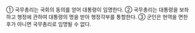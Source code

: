 ① 국무총리는 국회의 동의를 얻어 대통령이 임명한다.
② 국무총리는 대통령을 보좌하고 행정에 관하여 대통령의 명을 받아 행정각부를 통할한다.
③ 군인은 현역을 면한 후가 아니면 국무총리로 임명될 수 없다.
